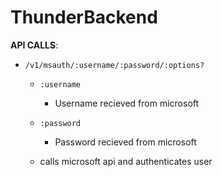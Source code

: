 # ThunderBackend


**API CALLS**:
 - ``/v1/msauth/:username/:password/:options?``
   
   - `:username`
      - Username recieved from microsoft
   - `:password`
      - Password recieved from microsoft

   - calls microsoft api and authenticates user